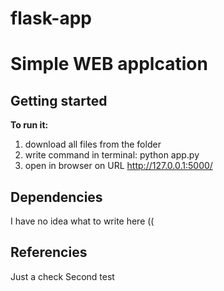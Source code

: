 # flask-app

Simple WEB applcation
=====================


## Getting started

**To run it:**
1. download all files from the folder
2. write command in terminal: python app.py
3. open in browser on URL http://127.0.0.1:5000/


## Dependencies

I have no idea what to write here ((

## Referencies

Just a check
Second test
